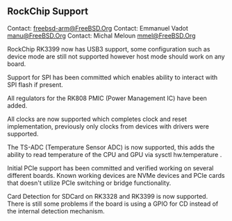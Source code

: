 ## RockChip Support ##

Contact: <freebsd-arm@FreeBSD.Org>
Contact: Emmanuel Vadot <manu@FreeBSD.Org>
Contact: Michal Meloun <mmel@FreeBSD.Org>

RockChip RK3399 now has USB3 support, some configuration such as device mode
are still not supported however host mode should work on any board.

Support for SPI has been committed which enables ability to interact with SPI
flash if present.

All regulators for the RK808 PMIC (Power Management IC) have been added.

All clocks are now supported which completes clock and reset implementation,
previously only clocks from devices with drivers were supported.

The TS-ADC (Temperature Sensor ADC) is now supported, this adds the ability
to read temperature of the CPU and GPU via sysctl hw.temperature .

Initial PCIe support has been committed and verified working on several
different boards.
Known working devices are NVMe devices and PCIe cards that doesn't utilize PCIe
switching or bridge functionality.

Card Detection for SDCard on RK3328 and RK3399 is now supported. There is still
some problems if the board is using a GPIO for CD instead of the internal detection
mechanism.
